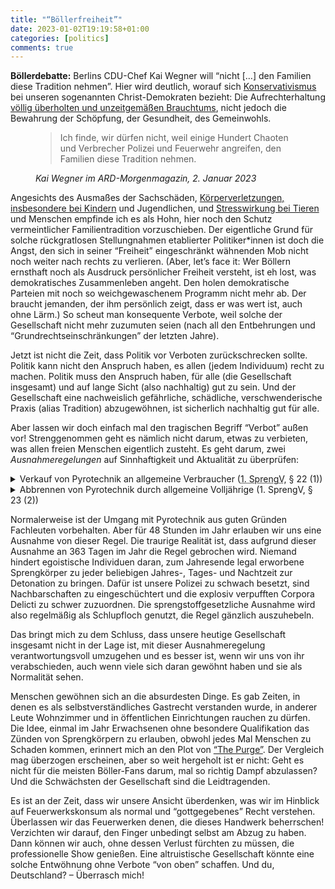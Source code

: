 ```yaml
---
title: "“Böllerfreiheit”"
date: 2023-01-02T19:19:58+01:00
categories: [politics]
comments: true
---
```


**Böllerdebatte:** Berlins CDU-Chef Kai Wegner will “nicht […] den Familien diese Tradition nehmen”. Hier wird deutlich, worauf sich [Konservativismus](https://de.wikipedia.org/wiki/Konservatismus) bei unseren sogenannten Christ-Demokraten bezieht: Die Aufrechterhaltung [völlig überholten und unzeitgemäßen Brauchtums](https://de.wikipedia.org/wiki/Feuerwerk#Gesellschaftliche_und_politische_Funktionen_von_Feuerwerk), nicht jedoch die Bewahrung der Schöpfung, der Gesundheit, des Gemeinwohls.

<figure>
  <blockquote cite="https://www.ardmediathek.de/video/morgenmagazin/wegner-fuer-ausweitung-von-boellerverbotszonen/das-erste/Y3JpZDovL2Rhc2Vyc3RlLmRlL21vcmdlbm1hZ2F6aW4vYTM3MmY0ODYtMDk4Yi00OThiLTljNDEtZWEyYWE5MzBhMTdk">Ich finde, wir dürfen nicht, weil einige Hundert Chaoten und Verbrecher Polizei und Feuerwehr angreifen, den Familien diese Tradition nehmen.</blockquote>
  <figcaption><cite>Kai Wegner im ARD-Morgenmagazin, 2. Januar 2023</cite></figcaption>
</figure>

Angesichts des Ausmaßes der Sachschäden, [Körperverletzungen, insbesondere bei Kindern](https://www.wp.de/region/sauer-und-siegerland/boeller-explodiert-in-kapuze-zweijaehriger-schwer-verletzt-id237266485.html) und Jugendlichen, und [Stresswirkung bei Tieren](https://www.wp.de/region/sauer-und-siegerland/boeller-explodiert-in-kapuze-zweijaehriger-schwer-verletzt-id237266485.html) und Menschen empfinde ich es als Hohn, hier noch den Schutz vermeintlicher Familientradition vorzuschieben. Der eigentliche Grund für solche rückgratlosen Stellungnahmen etablierter Politiker\*innen ist doch die Angst, den sich in seiner “Freiheit” eingeschränkt wähnenden Mob nicht noch weiter nach rechts zu verlieren. (Aber, let’s face it: Wer Böllern ernsthaft noch als Ausdruck persönlicher Freiheit versteht, ist eh lost, was demokratisches Zusammenleben angeht. Den holen demokratische Parteien mit noch so weichgewaschenem Programm nicht mehr ab. Der braucht jemanden, der ihm persönlich zeigt, dass er was wert ist, auch ohne Lärm.) So scheut man konsequente Verbote, weil solche der Gesellschaft nicht mehr zuzumuten seien (nach all den Entbehrungen und “Grundrechtseinschränkungen” der letzten Jahre).

Jetzt ist nicht die Zeit, dass Politik vor Verboten zurückschrecken sollte. Politik kann nicht den Anspruch haben, es allen (jedem Individuum) recht zu machen. Politik muss den Anspruch haben, für alle (die Gesellschaft insgesamt) und auf lange Sicht (also nachhaltig) gut zu sein. Und der Gesellschaft eine nachweislich gefährliche, schädliche, verschwenderische Praxis (alias Tradition) abzugewöhnen, ist sicherlich nachhaltig gut für alle.

Aber lassen wir doch einfach mal den tragischen Begriff “Verbot” außen vor! Strenggenommen geht es nämlich nicht darum, etwas zu verbieten, was allen freien Menschen eigentlich zusteht. Es geht darum, zwei *Ausnahmeregelungen* auf Sinnhaftigkeit und Aktualität zu überprüfen:

<details>
  <summary>Verkauf von Pyrotechnik an allgemeine Verbraucher (<abbr title="Erste Verordnung zum Sprengstoffgesetz">1. SprengV</abbr>, § 22 (1))</summary>
  <figure>
    <blockquote cite="https://www.gesetze-im-internet.de/sprengv_1/__22.html">Pyrotechnische Gegenstände der Kategorie 2 dürfen dem Verbraucher […] nur in der Zeit vom 29. bis 31. Dezember überlassen werden.</blockquote>
    <figcaption><cite>1. SprengV, § 22 (1)</cite></figcaption>
  </figure>
</details>

<details>
  <summary>Abbrennen von Pyrotechnik durch allgemeine Volljährige (1. SprengV, § 23 (2))</summary>
  <figure>
    <blockquote cite="https://www.gesetze-im-internet.de/sprengv_1/__23.html">Pyrotechnische Gegenstände der Kategorie 2 dürfen in der Zeit vom 2. Januar bis 30. Dezember nur durch Inhaber einer Erlaubnis nach § 7 oder § 27, eines Befähigungsscheines nach § 20 des Gesetzes oder einer Ausnahmebewilligung nach § 24 Absatz 1 verwendet (abgebrannt) werden. <em>Am 31. Dezember und 1. Januar dürfen sie auch von Personen abgebrannt werden, die das 18. Lebensjahr vollendet haben.</em></blockquote>
    <figcaption><cite>1. SprengV, § 23 (2)</cite></figcaption>
  </figure>
</details>

Normalerweise ist der Umgang mit Pyrotechnik aus guten Gründen Fachleuten vorbehalten. Aber für 48 Stunden im Jahr erlauben wir uns eine Ausnahme von dieser Regel. Die traurige Realität ist, dass aufgrund dieser Ausnahme an 363 Tagen im Jahr die Regel gebrochen wird. Niemand hindert egoistische Individuen daran, zum Jahresende legal erworbene Sprengkörper zu jeder beliebigen Jahres-, Tages- und Nachtzeit zur Detonation zu bringen. Dafür ist unsere Polizei zu schwach besetzt, sind Nachbarschaften zu eingeschüchtert und die explosiv verpufften Corpora Delicti zu schwer zuzuordnen. Die sprengstoffgesetzliche Ausnahme wird also regelmäßig als Schlupfloch genutzt, die Regel gänzlich auszuhebeln.

Das bringt mich zu dem Schluss, dass unsere heutige Gesellschaft insgesamt nicht in der Lage ist, mit dieser Ausnahmeregelung verantwortungsvoll umzugehen und es besser ist, wenn wir uns von ihr verabschieden, auch wenn viele sich daran gewöhnt haben und sie als Normalität sehen. 

Menschen gewöhnen sich an die absurdesten Dinge. Es gab Zeiten, in denen es als selbstverständliches Gastrecht verstanden wurde, in anderer Leute Wohnzimmer und in öffentlichen Einrichtungen rauchen zu dürfen. Die Idee, einmal im Jahr Erwachsenen ohne besondere Qualifikation das Zünden von Sprengkörpern zu erlauben, obwohl jedes Mal Menschen zu Schaden kommen, erinnert mich an den Plot von [“The Purge”](https://de.wikipedia.org/wiki/The_Purge_%E2%80%93_Die_S%C3%A4uberung). Der Vergleich mag überzogen erscheinen, aber so weit hergeholt ist er nicht: Geht es nicht für die meisten Böller-Fans darum, mal so richtig Dampf abzulassen? Und die Schwächsten der Gesellschaft sind die Leidtragenden.

Es ist an der Zeit, dass wir unsere Ansicht überdenken, was wir im Hinblick auf Feuerwerkskonsum als normal und “gottgegebenes” Recht verstehen. Überlassen wir das Feuerwerken denen, die dieses Handwerk beherrschen! Verzichten wir darauf, den Finger unbedingt selbst am Abzug zu haben. Dann können wir auch, ohne dessen Verlust fürchten zu müssen, die professionelle Show genießen. Eine altruistische Gesellschaft könnte eine solche Entwöhnung ohne Verbote “von oben” schaffen. Und du, Deutschland? – Überrasch mich!
